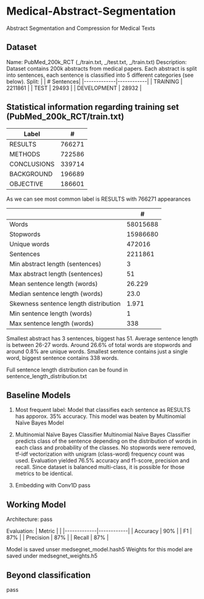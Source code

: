 # Medical-Abstract-Segmentation
Abstract Segmentation and Compression for Medical Texts

## Dataset ##
Name: PubMed_200k_RCT (_/train.txt, _/test.txt, _/train.txt)
Description: Dataset contains 200k abstracts from medical papers. Each abstract is split into sentences, each sentence is classified into 5 different categories (see below).
Split:
|             | # Sentences|
|-------------|------------|
| TRAINING    | 2211861    |
| TEST        | 29493      |
| DEVELOPMENT | 28932      |

## Statistical information regarding training set (PubMed_200k_RCT/train.txt) ##
| Label       | #      |
|-------------|--------|
| RESULTS     | 766271 |
| METHODS     | 722586 |
| CONCLUSIONS | 339714 |
| BACKGROUND  | 196689 |
| OBJECTIVE   | 186601 |

As we can see most common label is RESULTS with 766271 appearances


|             | #                                  |
|-------------|------------------------------------|
| Words                                 | 58015688 |
| Stopwords                             | 15986680 |
| Unique words                          | 472016   |
| Sentences                             | 2211861  |
| Min abstract length (sentences)       | 3        |
| Max abstract length (sentences)       | 51       |
| Mean sentence length (words)          | 26.229   |
| Median sentence length (words)        | 23.0     |
| Skewness sentence length distribution | 1.971    |
| Min sentence length (words)           | 1        |
| Max sentence length (words)           | 338      |

Smallest abstract has 3 sentences, biggest has 51. Average sentence length is between 26-27 words. Around 26.6% of total words are stopwords and around 0.8% are unique words. Smallest sentence contains just a single word, biggest sentence contains 338 words.

Full sentence length distribution can be found in sentence_length_distribution.txt

## Baseline Models ##

1. Most frequent label:
Model that classifies each sentence as RESULTS has apporox. 35% accuracy. This model was beaten by Multinomial Naïve Bayes Model

2. Multinomial Naïve Bayes Classifier
Multinomial Naïve Bayes Classifier predicts class of the sentence depending on the distribution of words in each class and probability of the classes. No stopwords were removed, tf-idf vectorization with unigram (class-word) frequency count was used. Evaluation yielded 76.5% accuracy and f1-score, precision and recall. Since dataset is balanced multi-class, it is possible for those metrics to be identical.

3. Embedding with Conv1D
pass

## Working Model ##

Architecture:
pass

Evaluation:
| Metric      |            |
|-------------|------------|
| Accuracy    | 90%        |
| F1          | 87%        |
| Precision   | 87%        |
| Recall      | 87%        |

Model is saved unser medsegnet_model.hash5
Weights for this model are saved under medsegnet_weights.h5

## Beyond classification
pass


